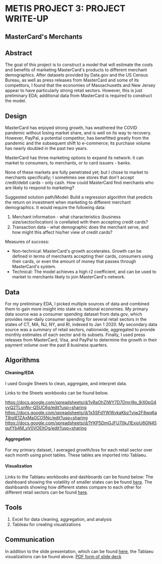# METIS PROJECT 3: PROJECT WRITE-UP

## MasterCard's Merchants

## Abstract
The goal of this project is to construct a model that will estimate the costs and benefits of marketing MasterCard's products to different merchant demographics.
After datasets provided by Data.gov and the US Census Bureau, as well as press releases from MasterCard and some of its competitors, I found that the economies of Massachusetts and New Jersey appear to have particularly strong retail sectors. However, this is just preliminary EDA; additional data from MasterCard is required to construct the model.

## Design
MasterCard has enjoyed strong growth, has weathered the COVID pandemic without losing market share, and is well on its way to recovery. However, PayPal, a potential competitor, has benefitted greatly from the pandemic and the subsequent shift to e-commerce; its purchase volume has nearly doubled in the past two years. 

MasterCard has three marketing options to expand its network: it can market to consumers, to merchants, or to card issuers - banks.

None of these markets are fully penetrated yet; but I chose to market to merchants specifically; I sometimes see stores that don't accept credit/debit cards - only cash. How could MasterCard find merchants who are likely to respond to marketing?

Suggested solution path/Model:
Build a regression algorithm that predicts the return on investment when marketing to different merchant demographics. It would require the following data:
1. Merchant information - what characteristics (business size/sector/location) is corellated with them accepting credit cards?
2. Transaction data - what demographic does the merchant serve, and how might this affect his/her view of credit cards?

Measures of success:
 - Non-technical: MasterCard's growth accelerates. Growth can be defined in terms of merchants accepting their cards, consumers using their cards, or even the amount of money that passes through MasterCard's system.
 - Technical: The model achieves a high r2 coefficient, and can be used to market to merchants likely to join MasterCard's network.

## Data
For my preliminary EDA, I picked multiple sources of data and combined them to gain more insight into state vs. national economies.
My primary data source was a consumer spending dataset from data.gov, which provides near-daily consumer spending for several retail sectors in the states of CT, MA, NJ, NY, and RI, indexed to Jan 1 2020.
My secondary data source was a summary of retail sectors, nationwide, aggregated to provide monthly estimates of each sector and its subsets.
Finally, I used press releases from MasterCard, Visa, and PayPal to determine the growth in their payment volume over the past 8 business quarters.


## Algorithms
#### Cleaning/EDA
I used Google Sheets to clean, aggregate, and interpret data.

Links to the Sheets workbooks can be found below.

https://docs.google.com/spreadsheets/d/1vRaOhZIWY7D7Dmri9p_9iX0pG4vyQ2TLsnNy-Q5UC6g/edit?usp=sharing
https://docs.google.com/spreadsheets/d/1x5SFdYWWykaKbzTvjw2F8wq6aT8igIE1ZAxMaOCO5Nc/edit?usp=sharing
https://docs.google.com/spreadsheets/d/1YKP5DmGJFU70kJ1ExjoU6GN45gufYb4M_vV0VOEltOg/edit?usp=sharing

#### Aggregation
For my primary dataset, I averaged growth/loss for each retail sector over each month using pivot tables. These tables are imported into Tablaeu.

#### Visualization
Links to the Tablaeu workbooks and dashboards can be found below:
The dashboard showing the volatility of smaller states can be found [here](https://public.tableau.com/app/profile/matt.k1804/viz/Metis3MACompetition/RecessionRecovery?publish=yes).
The dashboards showing how different states compare to each other for different retail sectors can be found [here](https://public.tableau.com/app/profile/matt.k1804/viz/Metis3MACompetition/RecessionRecovery?publish=yes).

## Tools
1. Excel for data cleaning, aggregation, and analysis
2. Tableau for creating visualizations

## Communication
In addition to the slide presentation, which can be found [here](https://docs.google.com/presentation/d/1wRh7ijjPt8EI46xX4Au0aZUUAuPR9FK39UN7HvDB1k4/edit?usp=sharing), the Tablaeu visualizations can be found above.
[PDF form of slide deck](https://github.com/MK38993/Metis-Project-3--MasterCard-Competition/blob/main/Metis%20Project%203C_%20Visa%20vs.%20Mastercard.pdf)